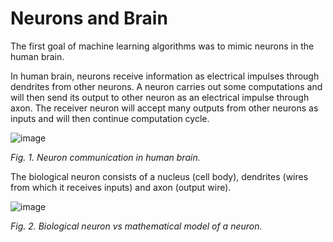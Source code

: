 # Neurons and Brain

The first goal of machine learning algorithms was to mimic neurons in the human brain.

In human brain, neurons receive information as electrical impulses through dendrites from other neurons. A neuron carries out some computations and will then send its output to other neuron as an electrical impulse through axon. The receiver neuron will accept many outputs from other neurons as inputs and will then continue computation cycle.

![image](https://user-images.githubusercontent.com/73081144/187832635-20c19959-1dbf-41b6-837c-612c011cfb45.png)

*Fig. 1. Neuron communication in human brain.*

The biological neuron consists of a nucleus (cell body), dendrites (wires from which it receives inputs) and axon (output wire).

![image](https://user-images.githubusercontent.com/73081144/187832911-c311bda2-a200-4c25-ad22-955c13b647fe.png)

*Fig. 2. Biological neuron vs mathematical model of a neuron.*
